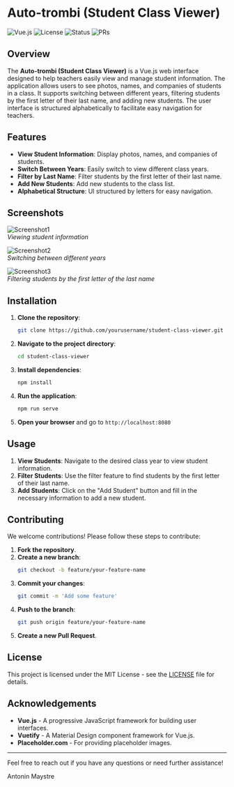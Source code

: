 
# Auto-trombi (Student Class Viewer)

![Vue.js](https://img.shields.io/badge/Vue.js-3.0-green)
![License](https://img.shields.io/badge/license-MIT-blue)
![Status](https://img.shields.io/badge/status-Active-brightgreen)
![PRs](https://img.shields.io/badge/PRs-Welcome-orange)

## Overview

The **Auto-trombi (Student Class Viewer)** is a Vue.js web interface designed to help teachers easily view and manage student information. The application allows users to see photos, names, and companies of students in a class. It supports switching between different years, filtering students by the first letter of their last name, and adding new students. The user interface is structured alphabetically to facilitate easy navigation for teachers.

## Features

- **View Student Information**: Display photos, names, and companies of students.
- **Switch Between Years**: Easily switch to view different class years.
- **Filter by Last Name**: Filter students by the first letter of their last name.
- **Add New Students**: Add new students to the class list.
- **Alphabetical Structure**: UI structured by letters for easy navigation.

## Screenshots

![Screenshot1](https://github.com/AntonMestre/auto-trombi/assets/40872478/67ffbb80-176b-4888-95ff-2caf0c5f0aa5)  
*Viewing student information*

![Screenshot2](https://github.com/AntonMestre/auto-trombi/assets/40872478/17a5553e-c654-42ce-b07b-05050f4ff0a0)  
*Switching between different years*

![Screenshot3](https://github.com/AntonMestre/auto-trombi/assets/40872478/d3e5f9ce-7dc1-43e2-99ca-86215b15f050)  
*Filtering students by the first letter of the last name*

## Installation

1. **Clone the repository**:
   ```bash
   git clone https://github.com/yourusername/student-class-viewer.git
   ```
2. **Navigate to the project directory**:
   ```bash
   cd student-class-viewer
   ```
3. **Install dependencies**:
   ```bash
   npm install
   ```
4. **Run the application**:
   ```bash
   npm run serve
   ```
5. **Open your browser** and go to `http://localhost:8080`

## Usage

1. **View Students**: Navigate to the desired class year to view student information.
2. **Filter Students**: Use the filter feature to find students by the first letter of their last name.
3. **Add Students**: Click on the "Add Student" button and fill in the necessary information to add a new student.

## Contributing

We welcome contributions! Please follow these steps to contribute:

1. **Fork the repository**.
2. **Create a new branch**:
   ```bash
   git checkout -b feature/your-feature-name
   ```
3. **Commit your changes**:
   ```bash
   git commit -m 'Add some feature'
   ```
4. **Push to the branch**:
   ```bash
   git push origin feature/your-feature-name
   ```
5. **Create a new Pull Request**.

## License

This project is licensed under the MIT License - see the [LICENSE](LICENSE) file for details.

## Acknowledgements

- **Vue.js** - A progressive JavaScript framework for building user interfaces.
- **Vuetify** - A Material Design component framework for Vue.js.
- **Placeholder.com** - For providing placeholder images.

---

Feel free to reach out if you have any questions or need further assistance!

Antonin Maystre
